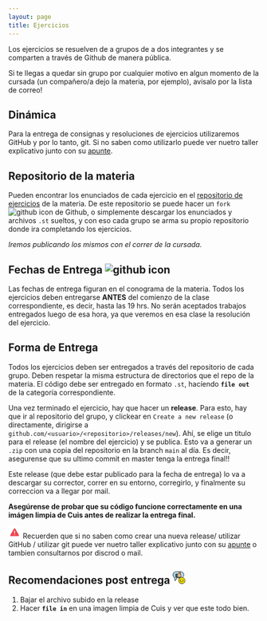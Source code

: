 ```yaml
---
layout: page
title: Ejercicios
---
```


Los ejercicios se resuelven de a grupos de a dos integrantes y se comparten a través de Github de manera pública.

Si te llegas a quedar sin grupo por cualquier motivo en algun momento de la cursada (un compañero/a dejo la materia, por ejemplo), avisalo por la lista de correo!

## Dinámica

Para la entrega de consignas y resoluciones de ejercicios utilizaremos GitHub y por lo tanto, git. Si no saben como utilizarlo puede ver nuetro taller explicativo junto con su <a href="{{ '/apuntes.html' | relative_url }}">apunte</a>.

## Repositorio de la materia

Pueden encontrar los enunciados de cada ejercicio en el [repositorio de ejercicios](https://github.com/algoritmos-iii/ejercicios-2023-1c)
de la materia. De este repositorio se puede hacer un `fork` <img alt="github icon" width="17px" src="https://icongr.am/octicons/git-fork.svg?size=128&color=currentColor" /> de Github, o simplemente descargar los enunciados y archivos `.st` sueltos, y con eso cada grupo se arma su propio repositorio donde ira completando los ejercicios.

_Iremos publicando los mismos con el correr de la cursada._

## Fechas de Entrega <img alt="github icon" width="22px" src="https://icongr.am/fontawesome/calendar-times-o.svg?size=148&color=currentColor" />

Las fechas de entrega figuran en el conograma de la materia. Todos los ejercicios deben entregarse **ANTES** del comienzo de la clase correspondiente, es decir, hasta las 19 hrs. No serán aceptados trabajos entregados luego de esa hora, ya que veremos en esa clase la resolución del ejercicio.

## Forma de Entrega

Todos los ejercicios deben ser entregados a través del repositorio de cada grupo. Deben respetar la misma estructura de directorios que el repo de la materia. El código debe ser entregado en formato `.st`, hacíendo **`file out`** de la categoría correspondiente.

Una vez terminado el ejercicio, hay que hacer un **release**. Para esto, hay que ir al repositorio del grupo, y clickear en `Create a new release` (o directamente, dirigirse a `github.com/<usuario>/<repositorio>/releases/new`). Ahí, se elige un titulo para el release (el nombre del ejercicio) y se publica. Esto va a generar un `.zip` con una copia del repositorio en la branch `main` al día. Es decir, asegurense que su ultimo commit en master tenga la entrega final!!

Este release (que debe estar publicado para la fecha de entrega) lo va a descargar su corrector, correr en su entorno, corregirlo, y finalmente su correccion va a llegar por mail.

**Asegúrense de probar que su código funcione correctamente en una imágen limpia de Cuis antes de realizar la entrega final.**

<img alt="github icon" width="25px" src="./assets/icons/advertencia.png" /> Recuerden que si no saben como crear una nueva release/ utilizar GitHub / utilizar git puede ver nuetro taller explicativo junto con su <a href="{{ '/apuntes.html' | relative_url }}">apunte</a> o tambien consultarnos por discrod o mail.

## Recomendaciones post entrega <img alt="github icon" width="25px" src="./assets/icons/bueno.png" />

1. Bajar el archivo subido en la release
2. Hacer **`file in`** en una imagen limpia de Cuis y ver que este todo bien.